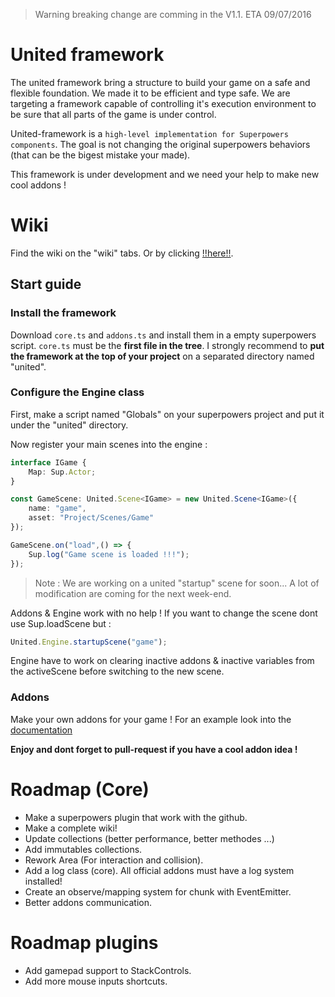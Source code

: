 > Warning breaking change are comming in the V1.1. ETA 09/07/2016

# United framework

The united framework bring a structure to build your game on a safe and flexible foundation. We made it to be efficient and type safe. We are targeting a framework capable of controlling it's execution environment to be sure that all parts of the game is under control.

United-framework is a `high-level implementation for Superpowers components`. The goal is not changing the original superpowers behaviors (that can be the bigest mistake your made).

This framework is under development and we need your help to make new cool addons !

# Wiki

Find the wiki on the "wiki" tabs. Or by clicking [!!here!!](https://github.com/fraxken/United-framework/wiki).

## Start guide

### Install the framework

Download `core.ts` and `addons.ts` and install them in a empty superpowers script. `core.ts` must be the **first file in the tree**. I strongly recommend to **put the framework at the top of your project** on a separated directory named "united".

### Configure the Engine class

First, make a script named "Globals" on your superpowers project and put it under the "united" directory.

Now register your main scenes into the engine :

```ts
interface IGame {
    Map: Sup.Actor;
}

const GameScene: United.Scene<IGame> = new United.Scene<IGame>({
    name: "game",
    asset: "Project/Scenes/Game"
});

GameScene.on("load",() => {
    Sup.log("Game scene is loaded !!!");
});
```

> Note :  We are working on a united "startup" scene for soon... A lot of modification are coming for the next week-end.

Addons & Engine work with no help ! If you want to change the scene dont use Sup.loadScene but :

```ts
United.Engine.startupScene("game");
```

Engine have to work on clearing inactive addons & inactive variables from the activeScene before switching to the new scene.

### Addons

Make your own addons for your game ! For an example look into the [documentation](https://github.com/fraxken/United-framework/wiki/Addons)

**Enjoy and dont forget to pull-request if you have a cool addon idea !**

# Roadmap (Core)

- Make a superpowers plugin that work with the github.
- Make a complete wiki!
- Update collections (better performance, better methodes ...)
- Add immutables collections.
- Rework Area (For interaction and collision).
- Add a log class (core). All official addons must have a log system installed!
- Create an observe/mapping system for chunk with EventEmitter.
- Better addons communication.

# Roadmap plugins

- Add gamepad support to StackControls.
- Add more mouse inputs shortcuts.

